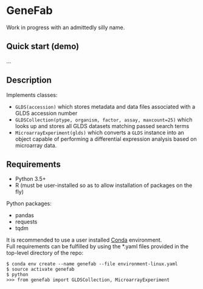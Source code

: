 # GeneFab

Work in progress with an admittedly silly name.

## Quick start (demo)

...

## Description

Implements classes:
* `GLDS(accession)` which stores metadata and data files associated with a
GLDS accession number
* `GLDSCollection(ptype, organism, factor, assay, maxcount=25)` which looks up
and stores all GLDS datasets matching passed search terms
* `MicroarrayExperiment(glds)` which converts a `GLDS` instance into an object
capable of performing a differential expression analysis based on microarray
data.

## Requirements

* Python 3.5+
* R (must be user-installed so as to allow installation of packages on the fly)

Python packages:
* pandas
* requests
* tqdm

It is recommended to use a user installed [Conda]() environment.  
Full requirements can be fulfilled by using the \*.yaml files provided in the
top-level directory of the repo:

```
$ conda env create --name genefab --file environment-linux.yaml
$ source activate genefab
$ python
>>> from genefab import GLDSCollection, MicroarrayExperiment
```
